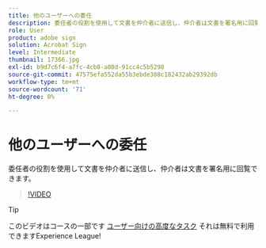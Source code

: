 ```yaml
---
title: 他のユーザーへの委任
description: 委任者の役割を使用して文書を仲介者に送信し、仲介者は文書を署名用に回覧できます
role: User
product: adobe sign
solution: Acrobat Sign
level: Intermediate
thumbnail: 17366.jpg
exl-id: b9d7c6f4-a7fc-4cb8-a80d-91cc4c5b5298
source-git-commit: 47575efa552da55b3ebde308c182432ab29392db
workflow-type: tm+mt
source-wordcount: '71'
ht-degree: 0%

---
```


# 他のユーザーへの委任

委任者の役割を使用して文書を仲介者に送信し、仲介者は文書を署名用に回覧できます。

>[!VIDEO](https://video.tv.adobe.com/v/17366?hidetitle=true)

>[!TIP]
>
>このビデオはコースの一部です [ユーザー向けの高度なタスク](https://experienceleague.adobe.com/?recommended=Sign-U-1-2020.3) それは無料で利用できますExperience League!
